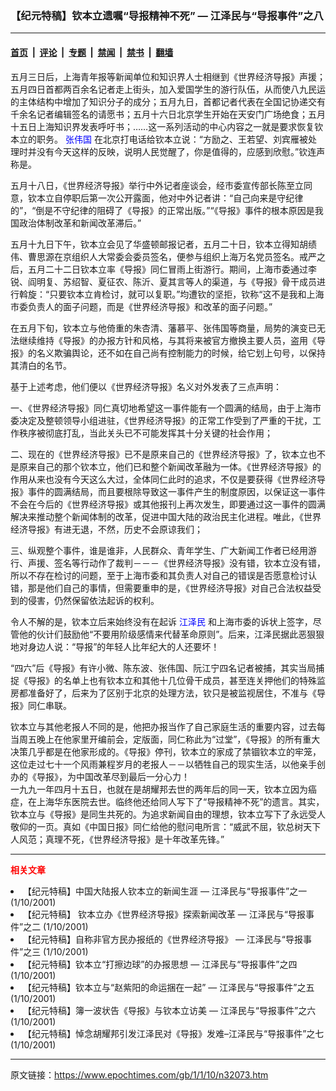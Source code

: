 ### 【纪元特稿】钦本立遗嘱“导报精神不死” — 江泽民与“导报事件”之八

---

#### [首页](../../../..?n32073) &nbsp;|&nbsp; [评论](../../../../../epoch-comment?n32073) &nbsp;|&nbsp; [专题](../../../../../epoch-special?n32073) &nbsp;|&nbsp; [禁闻](../../../../../epoch-news?n32073) &nbsp;|&nbsp; [禁书](../../../../../books?n32073) &nbsp;|&nbsp; [翻墙](https://github.com/gfw-breaker/nogfw/blob/master/README.md?n32073)


<div class="post_content" id="artbody" itemprop="articleBody">
 <!-- article content begin -->
 <p>
  五月三日后，上海青年报等新闻单位和知识界人士相继到《世界经济导报》声援；五月四日首都两百余名记者走上街头，加入爱国学生的游行队伍，从而使八九民运的主体结构中增加了知识分子的成分；五月九日，首都记者代表在全国记协递交有千余名记者编辑签名的请愿书；五月十六日北京学生开始在天安门广场绝食；五月十五日上海知识界发表呼吁书；……这一系列活动的中心内容之一就是要求恢复钦本立的职务。
  <ok href="http://www1.epochtimes.com/news/epochnews/comt/comauth.asp?cat_ID=423&amp;subsubcat=Zhangweiguo">
   <font color="blue">
    张伟国
   </font>
  </ok>
  在北京打电话给钦本立说：“方励之、王若望、刘宾雁被处理时并没有今天这样的反映，说明人民觉醒了，你是值得的，应感到欣慰。”钦连声称是。
 </p>
 <p>
  五月十八日，《世界经济导报》举行中外记者座谈会，经市委宣传部长陈至立同意，钦本立自停职后第一次公开露面，他对中外记者讲：“自己向来是守纪律的”，“倒是不守纪律的阻碍了《导报》的正常出版。”“《导报》事件的根本原因是我国政治体制改革和新闻改革滞后。”
 </p>
 <p>
  五月十九日下午，钦本立会见了华盛顿邮报记者，五月二十日，钦本立得知胡绩伟、曹思源在京组织人大常委会委员签名，便参与组织上海万名党员签名。戒严之后，五月二十二日钦本立率《导报》同仁冒雨上街游行。期间，上海市委通过李锐、阎明复、苏绍智、夏征农、陈沂、夏其言等人的渠道，与《导报》骨干成员进行斡旋：“只要钦本立肯检讨，就可以复职。”均遭钦的坚拒，钦称“这不是我和上海市委负责人的面子问题，而是《世界经济导报》和改革的面子问题。”
 </p>
 <p>
  在五月下旬，钦本立与他倚重的朱杏清、藩慕平、张伟国等商量，局势的演变已无法继续维持《导报》的办报方针和风格，与其将来被官方撤换主要人员，盗用《导报》的名义欺骗舆论，还不如在自己尚有控制能力的时候，给它划上句号，以保持其清白的名节。
 </p>
 <p>
  基于上述考虑，他们便以《世界经济导报》名义对外发表了三点声明：
 </p>
 <p>
  一、《世界经济导报》同仁真切地希望这一事件能有一个圆满的结局，由于上海市委决定及整顿领导小组进驻，《世界经济导报》的正常工作受到了严重的干扰，工作秩序被彻底打乱，当此关头已不可能发挥其十分关键的社会作用；
 </p>
 <p>
  二、现在的《世界经济导报》已不是原来自己的《世界经济导报》了，钦本立也不是原来自己的那个钦本立，他们已和整个新闻改革融为一体。《世界经济导报》的作用从来也没有今天这么大过，全体同仁此时的追求，不仅是要获得《世界经济导报》事件的圆满结局，而且要根除导致这一事件产生的制度原因，以保证这一事件不会在今后的《世界经济导报》或其他报刊上再次发生，即要通过这一事件的圆满解决来推动整个新闻体制的改革，促进中国大陆的政治民主化进程。唯此，《世界经济导报》有进无退，不然，历史不会原谅我们；
 </p>
 <p>
  三、纵观整个事件，谁是谁非，人民群众、青年学生、广大新闻工作者已经用游行、声援、签名等行动作了裁判－－－《世界经济导报》没有错，钦本立没有错，所以不存在检讨的问题，至于上海市委和其负责人对自己的错误是否愿意检讨认错，那是他们自己的事情，但需要重申的是，《世界经济导报》对自己合法权益受到的侵害，仍然保留依法起诉的权利。
 </p>
 <p>
  令人不解的是，钦本立后来始终没有在起诉
  <ok href="http://www1.epochtimes.com/news/epochnews/news/Focus.asp?Focus_ID=801">
   <font color="blue">
    江泽民
   </font>
  </ok>
  和上海市委的诉状上签字，尽管他的伙计们鼓励他“不要用阶级感情来代替革命原则”。后来，江泽民据此恶狠狠地对身边人说：“导报”的年轻人比年纪大的人还要坏！
 </p>
 <p>
  “四六”后《导报》有许小微、陈东波、张伟国、阮江宁四名记者被捕，其实当局捕捉《导报》的名单上也有钦本立和其他十几位骨干成员，甚至连关押他们的特殊监房都准备好了，后来为了区别于北京的处理方法，钦只是被监视居住，不准与《导报》同仁串联。
 </p>
 <p>
  钦本立与其他老报人不同的是，他把办报当作了自己家庭生活的重要内容，过去每当周五晚上在他家里开编前会，定版面，同仁称此为“过堂”，《导报》的所有重大决策几乎都是在他家形成的。《导报》停刊，钦本立的家成了禁锢钦本立的牢笼，这位走过七十一个风雨兼程岁月的老报人－－以牺牲自己的现实生活，以他亲手创办的《导报》，为中国改革尽到最后一分心力！
  <br/>
  一九九一年四月十五日，也就在是胡耀邦去世的两年后的同一天，钦本立因为癌症，在上海华东医院去世。临终他还给同人写下了“导报精神不死”的遗言。其实，钦本立与《导报》是同生共死的。为追求新闻自由的理想，钦本立写下了永远受人敬仰的一页。真如《中国日报》同仁给他的慰问电所言：“威武不屈，钦总树天下人风范；真理不死，《世界经济导报》是十年改革先锋。”
 </p>
 <hr/>
 <p>
  <b>
   <font color="red">
    相关文章
   </font>
  </b>
  <br/>
 </p>
 <li>
  <ok href="http://epochtimes.com/news/epochnews/newscontent.asp?ID=32031" target="_blank">
   【纪元特稿】中国大陆报人钦本立的新闻生涯 — 江泽民与“导报事件”之一
  </ok>
  (1/10/2001)
  <li>
   <ok href="http://epochtimes.com/news/epochnews/newscontent.asp?ID=32032" target="_blank">
    【纪元特稿】 钦本立办《世界经济导报》探索新闻改革 — 江泽民与“导报事件”之二
   </ok>
   (1/10/2001)
   <li>
    <ok href="http://epochtimes.com/news/epochnews/newscontent.asp?ID=32033" target="_blank">
     【纪元特稿】自称非官方民办报纸的《世界经济导报》 — 江泽民与“导报事件”之三
    </ok>
    (1/10/2001)
    <li>
     <ok href="http://epochtimes.com/news/epochnews/newscontent.asp?ID=32035" target="_blank">
      【纪元特稿】钦本立“打擦边球”的办报思想 — 江泽民与“导报事件”之四
     </ok>
     (1/10/2001)
     <li>
      <ok href="http://epochtimes.com/news/epochnews/newscontent.asp?ID=32056" target="_blank">
       【纪元特稿】钦本立与“赵紫阳的命运捆在一起” — 江泽民与“导报事件”之五
      </ok>
      (1/10/2001)
      <li>
       <ok href="http://epochtimes.com/news/epochnews/newscontent.asp?ID=32068" target="_blank">
        【纪元特稿】簿一波状告《导报》与钦本立访美 — 江泽民与“导报事件”之六
       </ok>
       (1/10/2001)
       <li>
        <ok href="http://epochtimes.com/news/epochnews/newscontent.asp?ID=32069" target="_blank">
         【纪元特稿】悼念胡耀邦引发江泽民对《导报》发难–江泽民与“导报事件”之七
        </ok>
        (1/10/2001)
        <br/>
        <!-- article content end -->
        <div id="below_article_ad">
        </div>
       </li>
      </li>
     </li>
    </li>
   </li>
  </li>
 </li>
</div>


---

原文链接：https://www.epochtimes.com/gb/1/1/10/n32073.htm